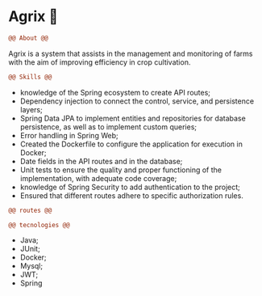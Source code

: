 # Agrix 🌾
```diff
@@ About @@
```
Agrix is a system that assists in the management and monitoring of farms with the aim of improving efficiency in crop cultivation.

```diff
@@ Skills @@
```
- knowledge of the Spring ecosystem to create API routes;
- Dependency injection to connect the control, service, and persistence layers;
- Spring Data JPA to implement entities and repositories for database persistence, as well as to implement custom queries;
- Error handling in Spring Web;
- Created the Dockerfile to configure the application for execution in Docker;
- Date fields in the API routes and in the database;
- Unit tests to ensure the quality and proper functioning of the implementation, with adequate code coverage;
- knowledge of Spring Security to add authentication to the project;
- Ensured that different routes adhere to specific authorization rules.
  
```diff
@@ routes @@
```

```diff
@@ tecnologies @@
```
- Java;
- JUnit;
- Docker;
- Mysql;
- JWT;
- Spring
